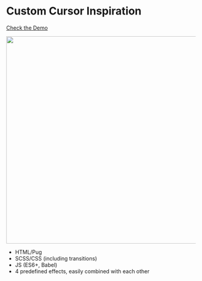 # Custom Cursor Inspiration
 
[Check the Demo](https://codepen.io/nat-davydova/full/zYGLgQQ)

<img src="http://eisenpar.com/portfolio2/assets/img/custom-cursor/sample-1.jpg" width="550" />

* HTML/Pug
* SCSS/CSS (including transitions)
* JS (ES6+, Babel)
* 4 predefined effects, easily combined with each other


 

 
